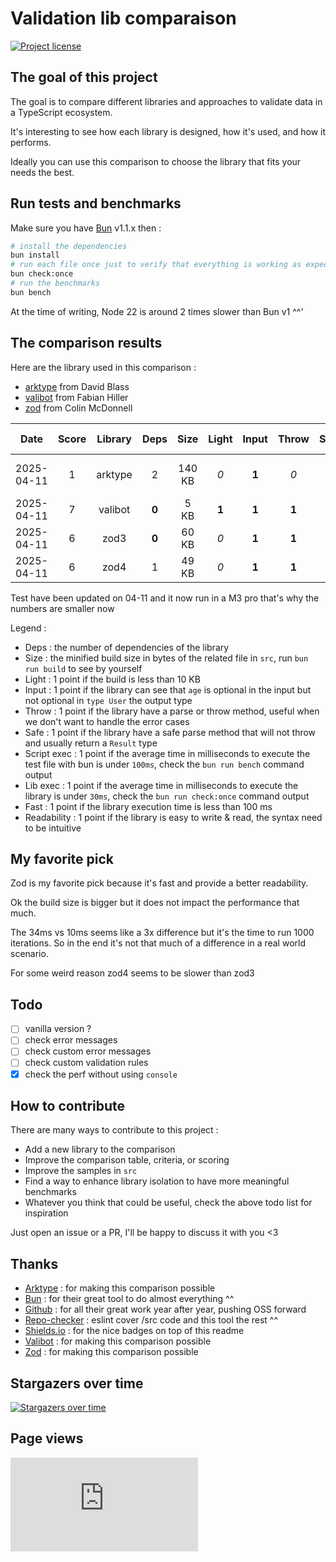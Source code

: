 # Validation lib comparaison

[![Project license](https://img.shields.io/github/license/Shuunen/validation-lib-comparison.svg?color=informational)](https://github.com/Shuunen/validation-lib-comparison/blob/master/LICENSE)

## The goal of this project

The goal is to compare different libraries and approaches to validate data in a TypeScript ecosystem.

It's interesting to see how each library is designed, how it's used, and how it performs.

Ideally you can use this comparison to choose the library that fits your needs the best.

## Run tests and benchmarks

Make sure you have [Bun](https://bun.sh) v1.1.x then :

```bash
# install the dependencies
bun install
# run each file once just to verify that everything is working as expected
bun check:once
# run the benchmarks
bun bench
```

At the time of writing, Node 22 is around 2 times slower than Bun v1 ^^'

## The comparison results

Here are the library used in this comparison :

- [arktype](https://github.com/arktypeio/arktype) from David Blass
- [valibot](https://github.com/fabian-hiller/valibot) from Fabian Hiller
- [zod](https://github.com/colinhacks/zod) from Colin McDonnell

| Date       | Score | Library | Deps  |  Size  | Light | Input | Throw | Safe  | Script exec |  Lib exec   | Fast  | Readability |
| ---------- | :---: | :-----: | :---: | :----: | :---: | :---: | :---: | :---: | :---------: | :---------: | :---: | :---------: |
| 2025-04-11 |   1   | arktype |   2   | 140 KB |  _0_  | **1** |  _0_  | **1** | 406 ms _-1_ | 338 ms _-1_ |  _0_  |    **1**    |
| 2025-04-11 |   7   | valibot | **0** |  5 KB  | **1** | **1** | **1** | **1** | 14 ms **1** |  4 ms **1** | **1** |     _0_     |
| 2025-04-11 |   6   |   zod3  | **0** | 60 KB  |  _0_  | **1** | **1** | **1** | 25 ms **1** |  14 ms _0_  | **1** |    **1**    |
| 2025-04-11 |   6   |   zod4  |   1   | 49 KB  |  _0_  | **1** | **1** | **1** | 79 ms **1** |  60 ms _0_  | **1** |    **1**    |

Test have been updated on 04-11 and it now run in a M3 pro that's why the numbers are smaller now

Legend :

- Deps : the number of dependencies of the library
- Size : the minified build size in bytes of the related file in `src`, run  `bun run build` to see by yourself
- Light : 1 point if the build is less than 10 KB
- Input : 1 point if the library can see that `age` is optional in the input but not optional in `type User` the output type
- Throw : 1 point if the library have a parse or throw method, useful when we don't want to handle the error cases
- Safe : 1 point if the library have a safe parse method that will not throw and usually return a `Result` type
- Script exec : 1 point if the average time in milliseconds to execute the test file with bun is under `100ms`, check the `bun run bench` command output
- Lib exec : 1 point if the average time in milliseconds to execute the library is under `30ms`, check the `bun run check:once` command output
- Fast : 1 point if the library execution time is less than 100 ms
- Readability : 1 point if the library is easy to write & read, the syntax need to be intuitive

## My favorite pick

Zod is my favorite pick because it's fast and provide a better readability.

Ok the build size is bigger but it does not impact the performance that much.

The 34ms vs 10ms seems like a 3x difference but it's the time to run 1000 iterations. So in the end it's not that much of a difference in a real world scenario.

For some weird reason zod4 seems to be slower than zod3

## Todo

- [ ] vanilla version ?
- [ ] check error messages
- [ ] check custom error messages
- [ ] check custom validation rules
- [X] check the perf without using `console`

## How to contribute

There are many ways to contribute to this project :

- Add a new library to the comparison
- Improve the comparison table, criteria, or scoring
- Improve the samples in `src`
- Find a way to enhance library isolation to have more meaningful benchmarks
- Whatever you think that could be useful, check the above todo list for inspiration

Just open an issue or a PR, I'll be happy to discuss it with you <3

## Thanks

- [Arktype](https://github.com/arktypeio/arktype) : for making this comparison possible
- [Bun](https://bun.sh) : for their great tool to do almost everything ^^
- [Github](https://github.com) : for all their great work year after year, pushing OSS forward
- [Repo-checker](https://github.com/Shuunen/repo-checker) : eslint cover /src code and this tool the rest ^^
- [Shields.io](https://shields.io) : for the nice badges on top of this readme
- [Valibot](https://github.com/fabian-hiller/valibot) : for making this comparison possible
- [Zod](https://github.com/colinhacks/zod) : for making this comparison possible
  
## Stargazers over time

[![Stargazers over time](https://starchart.cc/Shuunen/validation-lib-comparison.svg?variant=adaptive)](https://starchart.cc/Shuunen/validation-lib-comparison)

## Page views

[![Free Website Counter](https://www.websitecounterfree.com/c.php?d=9&id=65903&s=12)](https://www.websitecounterfree.com)
